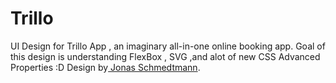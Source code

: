 # Trillo
UI Design for Trillo App , an imaginary all-in-one online booking app.
Goal of this design is understanding FlexBox , SVG ,and alot of new CSS Advanced Properties :D
Design by<a href='https://github.com/jonasschmedtmann'> Jonas Schmedtmann</a>. 
